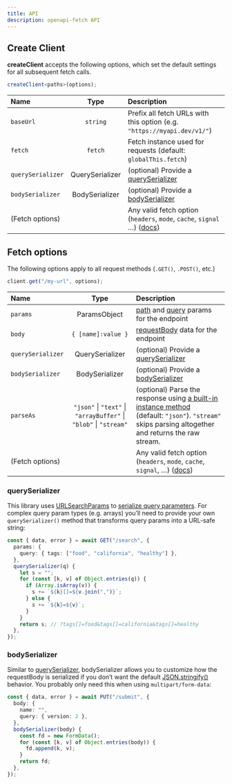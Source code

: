 ```yaml
---
title: API
description: openapi-fetch API
---
```


## Create Client

**createClient** accepts the following options, which set the default settings for all subsequent fetch calls.

```ts
createClient<paths>(options);
```

| Name              |      Type       | Description                                                                                                                                                                                   |
| :---------------- | :-------------: | :-------------------------------------------------------------------------------------------------------------------------------------------------------------------------------------------- |
| `baseUrl`         |    `string`     | Prefix all fetch URLs with this option (e.g. `"https://myapi.dev/v1/"`)                                                                                                                       |
| `fetch`           |     `fetch`     | Fetch instance used for requests (default: `globalThis.fetch`)                                                                                                                                |
| `querySerializer` | QuerySerializer | (optional) Provide a [querySerializer](#queryserializer)                                                                                                                                      |
| `bodySerializer`  | BodySerializer  | (optional) Provide a [bodySerializer](#bodyserializer)                                                                                                                                        |
| (Fetch options)   |                 | Any valid fetch option (`headers`, `mode`, `cache`, `signal` …) (<a href="https://developer.mozilla.org/en-US/docs/Web/API/fetch#options" target="_blank" rel="noopener noreferrer">docs</a>) |

## Fetch options

The following options apply to all request methods (`.GET()`, `.POST()`, etc.)

```ts
client.get("/my-url", options);
```

| Name              |                               Type                                | Description                                                                                                                                                                                                                                                                            |
| :---------------- | :---------------------------------------------------------------: | :------------------------------------------------------------------------------------------------------------------------------------------------------------------------------------------------------------------------------------------------------------------------------------- |
| `params`          |                           ParamsObject                            | <a href="https://swagger.io/specification/#parameter-locations" target="_blank" rel="noopener noreferrer">path</a> and <a href="https://swagger.io/specification/#parameter-locations" target="_blank" rel="noopener noreferrer">query</a> params for the endpoint                     |
| `body`            |                        `{ [name]:value }`                         | <a href="https://spec.openapis.org/oas/latest.html#request-body-object" target="_blank" rel="noopener noreferrer">requestBody</a> data for the endpoint                                                                                                                                |
| `querySerializer` |                          QuerySerializer                          | (optional) Provide a [querySerializer](#queryserializer)                                                                                                                                                                                                                               |
| `bodySerializer`  |                          BodySerializer                           | (optional) Provide a [bodySerializer](#bodyserializer)                                                                                                                                                                                                                                 |
| `parseAs`         | `"json"` \| `"text"` \| `"arrayBuffer"` \| `"blob"` \| `"stream"` | (optional) Parse the response using <a href="https://developer.mozilla.org/en-US/docs/Web/API/Response#instance_methods" target="_blank" rel="noopener noreferrer">a built-in instance method</a> (default: `"json"`). `"stream"` skips parsing altogether and returns the raw stream. |
| (Fetch options)   |                                                                   | Any valid fetch option (`headers`, `mode`, `cache`, `signal`, …) (<a href="https://developer.mozilla.org/en-US/docs/Web/API/fetch#options" target="_blank" rel="noopener noreferrer">docs</a>)                                                                                         |

### querySerializer

This library uses <a href="https://developer.mozilla.org/en-US/docs/Web/API/URLSearchParams" target="_blank" rel="noopener noreferrer">URLSearchParams</a> to <a href="https://swagger.io/docs/specification/serialization/" target="_blank" rel="noopener noreferrer">serialize query parameters</a>. For complex query param types (e.g. arrays) you’ll need to provide your own `querySerializer()` method that transforms query params into a URL-safe string:

```ts
const { data, error } = await GET("/search", {
  params: {
    query: { tags: ["food", "california", "healthy"] },
  },
  querySerializer(q) {
    let s = "";
    for (const [k, v] of Object.entries(q)) {
      if (Array.isArray(v)) {
        s += `${k}[]=${v.join(",")}`;
      } else {
        s += `${k}=${v}`;
      }
    }
    return s; // ?tags[]=food&tags[]=california&tags[]=healthy
  },
});
```

### bodySerializer

Similar to [querySerializer](#querySerializer), bodySerializer allows you to customize how the requestBody is serialized if you don’t want the default <a href="https://developer.mozilla.org/en-US/docs/Web/JavaScript/Reference/Global_Objects/JSON/stringify" target="_blank">JSON.stringify()</a> behavior. You probably only need this when using `multipart/form-data`:

```ts
const { data, error } = await PUT("/submit", {
  body: {
    name: "",
    query: { version: 2 },
  },
  bodySerializer(body) {
    const fd = new FormData();
    for (const [k, v] of Object.entries(body)) {
      fd.append(k, v);
    }
    return fd;
  },
});
```

